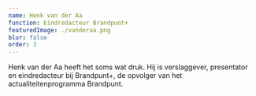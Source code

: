 ```yaml
---
name: Henk van der Aa
function: Eindredacteur Brandpunt+
featuredImage: ./vanderaa.png
blur: false
order: 3
---
```

Henk van der Aa heeft het soms wat druk. Hij is verslaggever, presentator en eindredacteur bij Brandpunt+, de opvolger van het actualiteitenprogramma Brandpunt.
